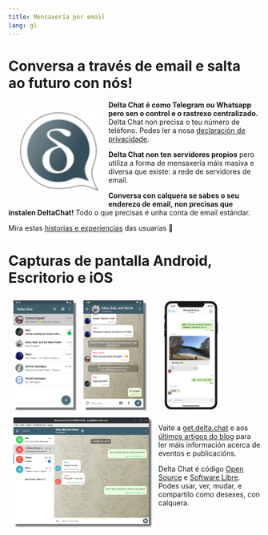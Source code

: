 ```yaml
---
title: Mensaxería por email
lang: gl
---
```


# Conversa a través de email e salta ao futuro con nós!

<img src="../assets/logos/delta-chat.svg" width="160" style="float: left; margin: 20px;" />

**Delta Chat é como Telegram ou Whatsapp pero sen o control e o rastrexo centralizado.**
Delta Chat non precisa o teu número de teléfono. Podes ler a nosa [declaración de privacidade](gdpr).

**Delta Chat non ten servidores propios** pero utiliza a forma de mensaxería máis masiva e diversa
que existe: a rede de servidores de email.

**Conversa con calquera se sabes o seu enderezo de email, non precisas que instalen DeltaChat!**
Todo o que precisas é unha conta de email estándar.

Mira estas [historias e experiencias](user-voices) das usuarias 📣


# Capturas de pantalla Android, Escritorio e iOS

<img src="../assets/blog/screenshots/2019-12-17-delta-chat-google-play-release-chat-list-light.png" width="120" 
style="float: left; margin: 10px;display: block;box-shadow: 5px 5px 2px #777;" /> 
<img src="../assets/blog/screenshots/2019-12-17-delta-chat-google-play-release-group-light.png" width="120" 
style="float: left; margin: 10px;display: block;box-shadow: 5px 5px 2px #777;" /> 

<img src="../assets/blog/desktop-screenshot.png" width="280" style="float:left; margin: 10px" /> 

<img src="../assets/blog/screenshots/2020-01-09-delta-chat-iOS-weekend-group-chat.png" width="110" style="margin: 10px" /> 

Vaite a [get.delta.chat](https://get.delta.chat) e aos [últimos artigos do blog](blog)
para ler máis información acerca de eventos e publicacións. 

Delta Chat é código [Open Source](https://en.wikipedia.org/wiki/Open-source_software)
e [Software Libre](https://en.wikipedia.org/wiki/Free_software). Podes usar,
ver, mudar, e compartilo como desexes, con calquera.

